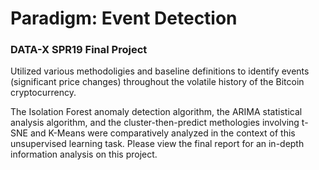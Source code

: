 # Paradigm: Event Detection 
### DATA-X SPR19 Final Project


Utilized various methodoligies and baseline definitions to identify events (significant price changes) throughout the volatile history of the Bitcoin cryptocurrency. <br>

The Isolation Forest anomaly detection algorithm, the ARIMA statistical analysis algorithm, and the cluster-then-predict methologies involving t-SNE and K-Means were comparatively analyzed in the context of this unsupervised learning task. Please view the final report for an in-depth information analysis on this project.
